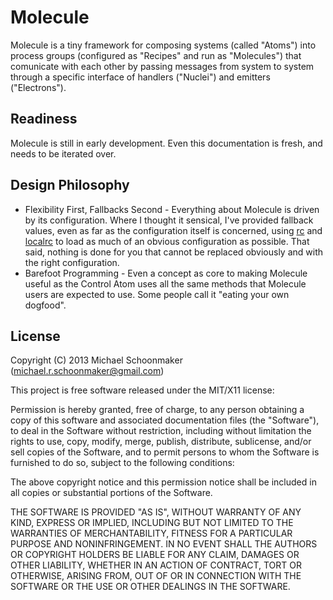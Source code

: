 # Molecule

Molecule is a tiny framework for composing systems (called "Atoms") into process groups (configured as "Recipes" and run as "Molecules") that comunicate with each other by passing messages from system to system through a specific interface of handlers ("Nuclei") and emitters ("Electrons").

## Readiness

Molecule is still in early development. Even this documentation is fresh, and needs to be iterated over.

## Design Philosophy

 * Flexibility First, Fallbacks Second - Everything about Molecule is driven by its configuration. Where I thought it
 sensical, I've provided fallback values, even as far as the configuration itself is concerned, using
 [rc](https://npmjs.org/package/rc) and [localrc](https://npmjs.org/package/localrc) to load as much of an obvious
 configuration as possible. That said, nothing is done for you that cannot be replaced obviously and with the right
 configuration.
 * Barefoot Programming - Even a concept as core to making Molecule useful as the Control Atom uses all the same methods
 that Molecule users are expected to use. Some people call it "eating your own dogfood".

## License

Copyright (C) 2013 Michael Schoonmaker (michael.r.schoonmaker@gmail.com)

This project is free software released under the MIT/X11 license:

Permission is hereby granted, free of charge, to any person obtaining a copy
of this software and associated documentation files (the "Software"), to deal
in the Software without restriction, including without limitation the rights
to use, copy, modify, merge, publish, distribute, sublicense, and/or sell
copies of the Software, and to permit persons to whom the Software is
furnished to do so, subject to the following conditions:

The above copyright notice and this permission notice shall be included in
all copies or substantial portions of the Software.

THE SOFTWARE IS PROVIDED "AS IS", WITHOUT WARRANTY OF ANY KIND, EXPRESS OR
IMPLIED, INCLUDING BUT NOT LIMITED TO THE WARRANTIES OF MERCHANTABILITY,
FITNESS FOR A PARTICULAR PURPOSE AND NONINFRINGEMENT. IN NO EVENT SHALL THE
AUTHORS OR COPYRIGHT HOLDERS BE LIABLE FOR ANY CLAIM, DAMAGES OR OTHER
LIABILITY, WHETHER IN AN ACTION OF CONTRACT, TORT OR OTHERWISE, ARISING FROM,
OUT OF OR IN CONNECTION WITH THE SOFTWARE OR THE USE OR OTHER DEALINGS IN
THE SOFTWARE.
